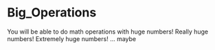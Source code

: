 # Big_Operations
You will be able to do math operations with huge numbers! Really huge numbers! Extremely huge numbers! ... maybe

